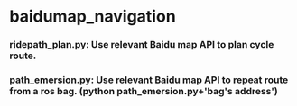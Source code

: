 # baidumap_navigation
### ridepath_plan.py: Use relevant Baidu map API to plan cycle route.
### path_emersion.py: Use relevant Baidu map API to repeat route from a ros bag. (python path_emersion.py+'bag's address')
